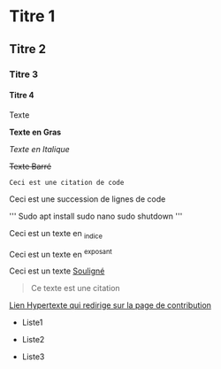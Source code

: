 # Titre 1

## Titre 2

### Titre 3

#### Titre 4

Texte

**Texte en Gras**

*Texte en Italique*

~~Texte Barré~~

`Ceci est une citation de code`

Ceci est une succession de lignes de code

'''
Sudo apt install
sudo nano
sudo shutdown
'''

Ceci est un texte en <sub>indice</sub>

Ceci est un texte en <sup>exposant</sup>

Ceci est un texte <ins>Souligné</ins>

> Ce texte est une citation

[Lien Hypertexte qui redirige sur la page de contribution](blob/main/CONTRIBUTING.md)

- Liste1
* Liste2
+ Liste3
